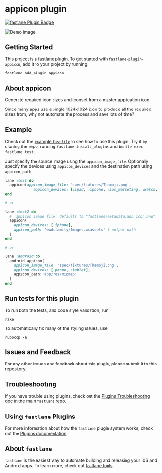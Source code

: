 # appicon plugin

[![fastlane Plugin Badge](https://rawcdn.githack.com/fastlane/fastlane/master/fastlane/assets/plugin-badge.svg)](https://rubygems.org/gems/fastlane-plugin-appicon)

![Demo image](demo.png)

## Getting Started

This project is a [fastlane](https://github.com/fastlane/fastlane) plugin. To get started with `fastlane-plugin-appicon`, add it to your project by running:

```bash
fastlane add_plugin appicon
```

## About appicon

Generate required icon sizes and iconset from a master application icon.

Since many apps use a single 1024x1024 icon to produce all the required sizes from, why not automate the process and save lots of time?

## Example

Check out the [example `Fastfile`](fastlane/Fastfile) to see how to use this plugin. Try it by cloning the repo, running `fastlane install_plugins` and `bundle exec fastlane test`.

Just specify the source image using the `appicon_image_file`. Optionally specify the devices  using `appicon_devices` and the destination path using `appicon_path`.

```ruby
lane :test do
  appicon(appicon_image_file: 'spec/fixtures/Themoji.png',
             appicon_devices: [:ipad, :iphone, :ios_marketing, :watch, :watch_marketing])
end

# or

lane :test2 do
  # `appicon_image_file` defaults to "fastlane/metadata/app_icon.png"
  appicon(
    appicon_devices: [:iphone], 
    appicon_path: 'wwdcfamily/Images.xcassets' # output path
  )
end

# or

lane :android do
  android_appicon(
    appicon_image_file: 'spec/fixtures/Themoji.png',
    appicon_devices: [:phone, :tablet],
    appicon_path:'app/res/mipmap'
  )
end
```

## Run tests for this plugin

To run both the tests, and code style validation, run

```
rake
```

To automatically fix many of the styling issues, use
```
rubocop -a
```

## Issues and Feedback

For any other issues and feedback about this plugin, please submit it to this repository.

## Troubleshooting

If you have trouble using plugins, check out the [Plugins Troubleshooting](https://github.com/fastlane/fastlane/blob/master/fastlane/docs/PluginsTroubleshooting.md) doc in the main `fastlane` repo.

## Using `fastlane` Plugins

For more information about how the `fastlane` plugin system works, check out the [Plugins documentation](https://github.com/fastlane/fastlane/blob/master/fastlane/docs/Plugins.md).

## About `fastlane`

`fastlane` is the easiest way to automate building and releasing your iOS and Android apps. To learn more, check out [fastlane.tools](https://fastlane.tools).
